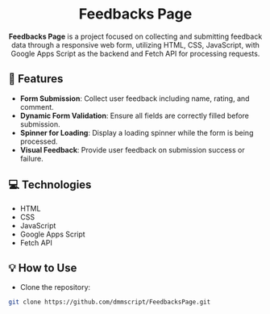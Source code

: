 <h1 align="center" style="font-weight: bold;">Feedbacks Page</h1>
<p align="center">
<b>Feedbacks Page</b> is a project focused on collecting and submitting feedback data through a responsive web form, utilizing HTML, CSS, JavaScript, with Google Apps Script as the backend and Fetch API for processing requests.
</p>

<h2 style="font-weight: bold;">📍 Features</h2>

- <b>Form Submission</b>: Collect user feedback including name, rating, and comment.
- <b>Dynamic Form Validation</b>: Ensure all fields are correctly filled before submission.
- <b>Spinner for Loading</b>: Display a loading spinner while the form is being processed.
- <b>Visual Feedback</b>: Provide user feedback on submission success or failure.

<h2 style="font-weight: bold;"> 💻 Technologies</h2>

- HTML
- CSS
- JavaScript
- Google Apps Script
- Fetch API

<h2 style="font-weight: bold;">💡 How to Use</h2>

- Clone the repository:

```bash
git clone https://github.com/dmmscript/FeedbacksPage.git
